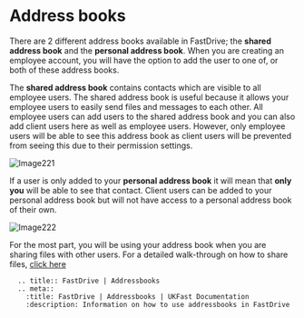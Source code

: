 # Address books

There are 2 different address books available in FastDrive; the __shared address book__ and the __personal address book__. When you are creating an employee account, you will have the option to add the user to one of, or both of these address books.

The __shared address book__ contains contacts which are visible to all employee users. The shared address book is useful because it allows your employee users to easily send files and messages to each other. All employee users can add users to the shared address book and you can also add client users here as well as employee users. However, only employee users will be able to see this address book as client users will be prevented from seeing this due to their permission settings.

![Image221](files/Image221.png)

If a user is only added to your __personal address book__ it will mean that __only you__ will be able to see that contact. Client users can be added to your personal address book but will not have access to a personal address book of their own.

![Image222](files/Image222.png)

For the most part, you will be using your address book when you are sharing files with other users. For a detailed walk-through on how to
share files, [click here](/desktop/fastdrive/sharingfiles)


```eval_rst
  .. title:: FastDrive | Addressbooks
  .. meta::
    :title: FastDrive | Addressbooks | UKFast Documentation
    :description: Information on how to use addressbooks in FastDrive
```
